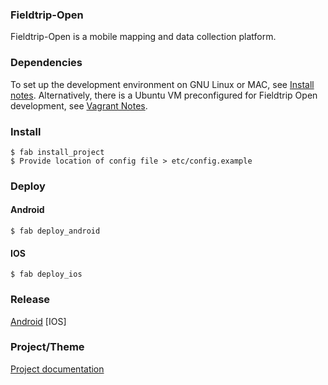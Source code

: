 ### Fieldtrip-Open

Fieldtrip-Open is a mobile mapping and data collection platform.

### Dependencies

To set up the development environment on GNU Linux or MAC, see [Install notes](docs/INSTALL_DEPS.md). Alternatively, there is a Ubuntu VM preconfigured for Fieldtrip Open development, see [Vagrant Notes](docs/VAGRANT.md).

### Install

```
$ fab install_project
$ Provide location of config file > etc/config.example
```

### Deploy

#### Android

```
$ fab deploy_android
```

#### IOS

```
$ fab deploy_ios
```

### Release

[Android](docs/RELEASE_ANDROID.md)
[IOS]

### Project/Theme

[Project documentation](docs/PROJECTS.md)
